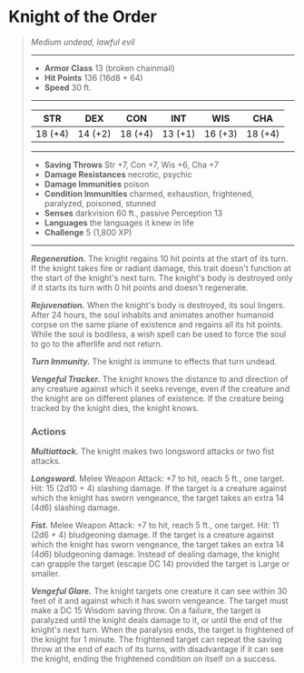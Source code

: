 # Knight of the Order
>*Medium undead, lawful evil*
>___
>- **Armor Class** 13 (broken chainmail)
>- **Hit Points** 136 (16d8 + 64)
>- **Speed** 30 ft.
>___
>|STR|DEX|CON|INT|WIS|CHA|
>|:---:|:---:|:---:|:---:|:---:|:---:|
>|18 (+4)|14 (+2)|18 (+4)|13 (+1)|16 (+3)|18 (+4)|
>___
>- **Saving Throws** Str +7, Con +7, Wis +6, Cha +7
>- **Damage Resistances** necrotic, psychic
>- **Damage Immunities** poison
>- **Condition Immunities** charmed, exhaustion, frightened, paralyzed, poisoned, stunned
>- **Senses** darkvision 60 ft., passive Perception 13
>- **Languages** the languages it knew in life
>- **Challenge** 5 (1,800 XP)
>___
>***Regeneration.*** The knight regains 10 hit points at the start of its turn. If the knight takes fire or radiant damage, this trait doesn't function at the start of the knight's next turn. The knight's body is destroyed only if it starts its turn with 0 hit points and doesn't regenerate.  
>
>***Rejuvenation.*** When the knight's body is destroyed, its soul lingers. After 24 hours, the soul inhabits and animates another humanoid corpse on the same plane of existence and regains all its hit points. While the soul is bodiless, a wish spell can be used to force the soul to go to the afterlife and not return.  
>
>***Turn Immunity.*** The knight is immune to effects that turn undead.  
>
>***Vengeful Tracker.*** The knight knows the distance to and direction of any creature against which it seeks revenge, even if the creature and the knight are on different planes of existence. If the creature being tracked by the knight dies, the knight knows.  
>
>### Actions
>***Multiattack.*** The knight makes two longsword attacks or two fist attacks.  
>
>***Longsword.*** Melee Weapon Attack: +7 to hit, reach 5 ft., one target. Hit: 15 (2d10 + 4) slashing damage. If the target is a creature against which the knight has sworn vengeance, the target takes an extra 14 (4d6) slashing damage.  
>
>***Fist.*** Melee Weapon Attack: +7 to hit, reach 5 ft., one target. Hit: 11 (2d6 + 4) bludgeoning damage. If the target is a creature against which the knight has sworn vengeance, the target takes an extra 14 (4d6) bludgeoning damage. Instead of dealing damage, the knight can grapple the target (escape DC 14) provided the target is Large or smaller.  
>
>***Vengeful Glare.*** The knight targets one creature it can see within 30 feet of it and against which it has sworn vengeance. The target must make a DC 15 Wisdom saving throw. On a failure, the target is paralyzed until the knight deals damage to it, or until the end of the knight's next turn. When the paralysis ends, the target is frightened of the knight for 1 minute. The frightened target can repeat the saving throw at the end of each of its turns, with disadvantage if it can see the knight, ending the frightened condition on itself on a success.